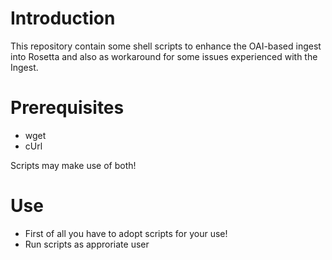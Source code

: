 # Introduction
This repository contain some shell scripts to enhance the OAI-based ingest into Rosetta and also as workaround for some issues experienced with the Ingest.

# Prerequisites
* wget
* cUrl

Scripts may make use of both!

# Use
* First of all you have to adopt scripts for your use! 
* Run scripts as approriate user
